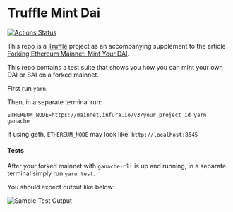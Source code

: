 # Truffle Mint Dai

[![Actions Status](https://github.com/ryanio/truffle-mint-dai/workflows/Build/badge.svg)](https://github.com/ryanio/truffle-mint-dai/actions)

This repo is a [Truffle](https://www.trufflesuite.com) project as an accompanying supplement to the article [Forking Ethereum Mainnet: Mint Your DAI](https://medium.com/ethereum-grid/forking-mainnet-for-an-easy-local-ethereum-developer-environment-d8b62a82b3f7).

This repo contains a test suite that shows you how you can mint your own DAI or SAI on a forked mainnet.

First run `yarn`.

Then, in a separate terminal run:

`ETHEREUM_NODE=https://mainnet.infura.io/v3/your_project_id yarn ganache`

If using geth, `ETHEREUM_NODE` may look like: `http://localhost:8545`

#### Tests

After your forked mainnet with `ganache-cli` is up and running, in a separate terminal simply run `yarn test`.

You should expect output like below:

![Sample Test Output](https://i.imgur.com/f4Vwd77.png)
